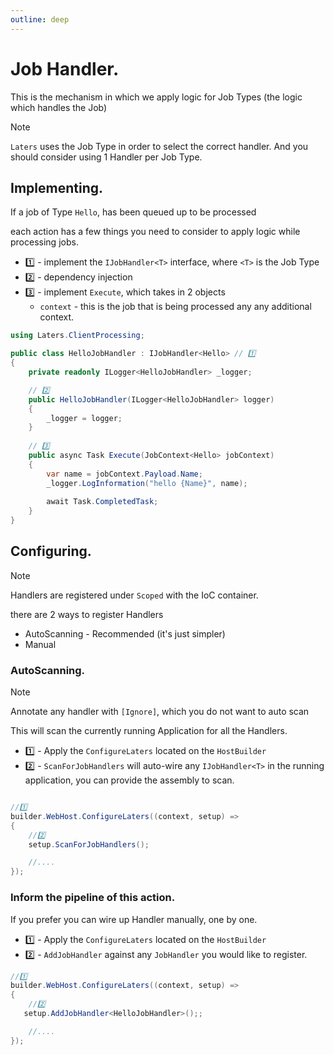 ```yaml
---
outline: deep
---
```


# Job Handler.

This is the mechanism in which we apply logic for Job Types (the logic which handles the Job)

> [!NOTE]
> `Laters` uses the Job Type in order to select the correct handler. And you should consider using 1 Handler per Job Type.

## Implementing.

If a job of Type `Hello`, has been queued up to be processed

each action has a few things you need to consider to apply logic while processing jobs.

- 1️⃣ - implement the `IJobHandler<T>` interface, where `<T>` is the Job Type
- 2️⃣ - dependency injection
- 3️⃣ - implement `Execute`, which takes in 2 objects
  - `context` - this is the job that is being processed any any additional context.

```csharp
using Laters.ClientProcessing;

public class HelloJobHandler : IJobHandler<Hello> // 1️⃣
{
    private readonly ILogger<HelloJobHandler> _logger;

    // 2️⃣
    public HelloJobHandler(ILogger<HelloJobHandler> logger)
    {
        _logger = logger;
    }
    
    // 3️⃣
    public async Task Execute(JobContext<Hello> jobContext)
    {
        var name = jobContext.Payload.Name;
        _logger.LogInformation("hello {Name}", name);
        
        await Task.CompletedTask;
    }
}
```


## Configuring.

> [!NOTE]
> Handlers are registered under `Scoped` with the IoC container.


there are 2 ways to register Handlers

- AutoScanning - Recommended (it's just simpler)
- Manual 


### AutoScanning.

> [!NOTE]
> Annotate any handler with `[Ignore]`, which you do not want to auto scan

This will scan the currently running Application for all the Handlers.

- 1️⃣ - Apply the `ConfigureLaters` located on the `HostBuilder`
- 2️⃣ - `ScanForJobHandlers` will auto-wire any `IJobHandler<T>` in the running application, you can provide the assembly to scan.

```csharp

//1️⃣
builder.WebHost.ConfigureLaters((context, setup) =>
{
    //2️⃣
    setup.ScanForJobHandlers();

    //....
});
```

### Inform the pipeline of this action.

If you prefer you can wire up Handler manually, one by one.

- 1️⃣ - Apply the `ConfigureLaters` located on the `HostBuilder`
- 2️⃣ - `AddJobHandler` against any `JobHandler` you would like to register.

```csharp
//1️⃣
builder.WebHost.ConfigureLaters((context, setup) =>
{
    //2️⃣
   setup.AddJobHandler<HelloJobHandler>();;

    //....
});
```